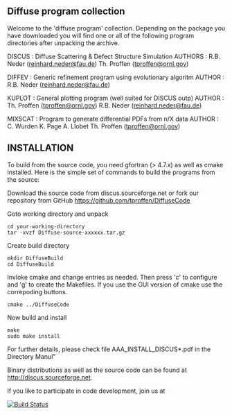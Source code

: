 Diffuse program collection
----------------------------------------------------------------

Welcome to the 'diffuse program' collection. Depending on the
package you have downloaded you will find one or all of the
following program directories after unpacking the archive.

DISCUS  : Diffuse Scattering & Defect Structure Simulation
AUTHORS : R.B. Neder  (reinhard.neder@fau.de)
          Th. Proffen (tproffen@ornl.gov)

DIFFEV  : Generic refinement program using evolutionary algoritm
AUTHOR  : R.B. Neder  (reinhard.neder@fau.de)

KUPLOT  : General plotting program (well suited for DISCUS outp)
AUTHOR  : Th. Proffen (tproffen@ornl.gov)
          R.B. Neder  (reinhard.neder@fau.de)

MIXSCAT : Program to generate differential PDFs from n/X data
AUTHOR  : C. Wurden K. Page A. Llobet
          Th. Proffen (tproffen@ornl.gov)

INSTALLATION
----------------------------------------------------------------

To build from the source code, you need gfortran (> 4.7.x) as
well as cmake installed. Here is the simple set of commands 
to build the programs from the source:

Download the source code from discus.sourceforge.net or fork
our repository from GitHub https://github.com/tproffen/DiffuseCode

 Goto working directory and unpack

    cd your-working-directory
    tar -xvzf Diffuse-source-xxxxxx.tar.gz

Create build directory

    mkdir DiffuseBuild
    cd DiffuseBuild

Invloke cmake and change entries as needed. Then press 'c'
to configure and 'g' to create the Makefiles. If you use the GUI
version of cmake use the correpoding buttons.
  
    cmake ../DiffuseCode

Now build and install

    make
    sudo make install

For further details, please check file AAA_INSTALL_DISCUS*.pdf in the 
Directory Manul"


Binary distributions as well as the source code can be found 
at http://discus.sourceforge.net.

If you like to participate in code development, join us at


[![Build Status](https://travis-ci.org/tproffen/DiffuseCode.svg?branch=master)](https://travis-ci.org/tproffen/DiffuseCode)
